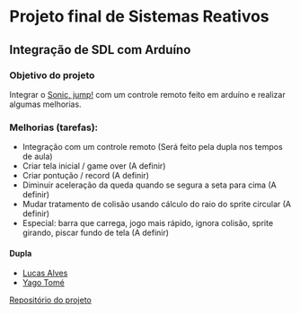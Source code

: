 # Projeto final de Sistemas Reativos

## Integração de SDL com Arduíno

### Objetivo do projeto
Integrar o [Sonic, jump!](https://github.com/lucascomp/mini-game-SDL) com um controle remoto feito em arduíno e realizar algumas melhorias.

### Melhorias (tarefas):
* Integração com um controle remoto (Será feito pela dupla nos tempos de aula)
* Criar tela inicial / game over (A definir)
* Criar pontução / record (A definir)
* Diminuir aceleração da queda quando se segura a seta para cima (A definir)
* Mudar tratamento de colisão usando cálculo do raio do sprite circular (A definir)
* Especial: barra que carrega, jogo mais rápido, ignora colisão, sprite girando, piscar fundo de tela (A definir)

#### Dupla
* [Lucas Alves](https://github.com/lucascomp)
* [Yago Tomé](https://github.com/yagotome)

[Repositório do projeto](#TODO)
